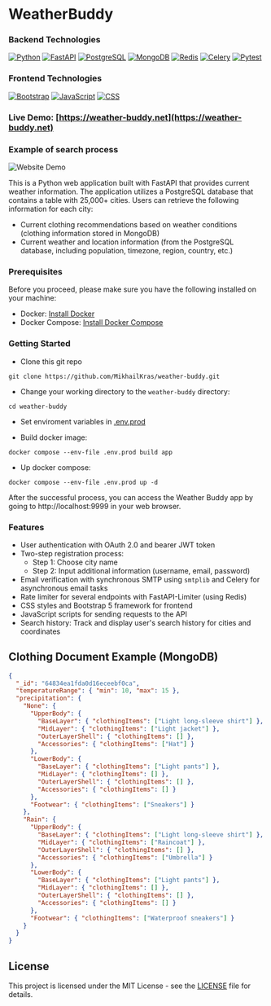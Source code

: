 # WeatherBuddy

### Backend Technologies

[![Python](https://img.shields.io/badge/Python-3.11-416b9a.svg)](https://www.python.org/downloads/)
[![FastAPI](https://img.shields.io/badge/FastAPI-0.96-409484.svg)](https://fastapi.tiangolo.com/)
[![PostgreSQL](https://img.shields.io/badge/PostgreSQL-14.8-336791.svg)](https://www.postgresql.org/)
[![MongoDB](https://img.shields.io/badge/MongoDB-6.0.6-419053.svg)](https://www.mongodb.com/)
[![Redis](https://img.shields.io/badge/Redis-7.0.11-c84126.svg)](https://redis.io/)
[![Celery](https://img.shields.io/badge/Celery-5.3.1-b0ca60.svg)](https://docs.celeryproject.org/)
[![Pytest](https://img.shields.io/badge/Pytest-7.3.1-0E7FBF.svg)](https://docs.pytest.org/en/stable/)


### Frontend Technologies

[![Bootstrap](https://img.shields.io/badge/Bootstrap-5.3.0-7811f7.svg)](https://getbootstrap.com/)
[![JavaScript](https://img.shields.io/badge/JavaScript-ES6-eee06a.svg)](https://developer.mozilla.org/en-US/docs/Web/JavaScript)
[![CSS](https://img.shields.io/badge/CSS-3-523f79.svg)](https://developer.mozilla.org/en-US/docs/Web/CSS)

### Live Demo: [https://weather-buddy.net](https://weather-buddy.net)

### Example of search process

![Website Demo](src/static/images/home/search_city_process.webp)

This is a Python web application built with FastAPI that provides current weather information. The application utilizes a PostgreSQL database that contains a table with 25,000+ cities. Users can retrieve the following information for each city:

- Current clothing recommendations based on weather conditions (clothing information stored in MongoDB)
- Current weather and location information (from the PostgreSQL database, including population, timezone, region, country, etc.)

### Prerequisites

Before you proceed, please make sure you have the following installed on your machine:

- Docker: [Install Docker](https://docs.docker.com/get-docker/)
- Docker Compose: [Install Docker Compose](https://docs.docker.com/compose/install/)

### Getting Started

- Clone this git repo

```batch
git clone https://github.com/MikhailKras/weather-buddy.git
```

- Change your working directory to the `weather-buddy` directory:

```batch
cd weather-buddy
```

- Set enviroment variables in [.env.prod](https://github.com/MikhailKras/weather-buddy/blob/master/.env.prod)

- Build docker image:

```batch
docker compose --env-file .env.prod build app
```

- Up docker compose:

```batch
docker compose --env-file .env.prod up -d
```
After the successful process, you can access the Weather Buddy app by going to http://localhost:9999 in your web browser.

### Features

- User authentication with OAuth 2.0 and bearer JWT token
- Two-step registration process:
  - Step 1: Choose city name
  - Step 2: Input additional information (username, email, password)
- Email verification with synchronous SMTP using `smtplib` and Celery for asynchronous email tasks
- Rate limiter for several endpoints with FastAPI-Limiter (using Redis)
- CSS styles and Bootstrap 5 framework for frontend
- JavaScript scripts for sending requests to the API
- Search history: Track and display user's search history for cities and coordinates

## Clothing Document Example (MongoDB)

```json
{
  "_id": "64834ea1fda0d16eceebf0ca",
  "temperatureRange": { "min": 10, "max": 15 },
  "precipitation": {
    "None": {
      "UpperBody": {
        "BaseLayer": { "clothingItems": ["Light long-sleeve shirt"] },
        "MidLayer": { "clothingItems": ["Light jacket"] },
        "OuterLayerShell": { "clothingItems": [] },
        "Accessories": { "clothingItems": ["Hat"] }
      },
      "LowerBody": {
        "BaseLayer": { "clothingItems": ["Light pants"] },
        "MidLayer": { "clothingItems": [] },
        "OuterLayerShell": { "clothingItems": [] },
        "Accessories": { "clothingItems": [] }
      },
      "Footwear": { "clothingItems": ["Sneakers"] }
    },
    "Rain": {
      "UpperBody": {
        "BaseLayer": { "clothingItems": ["Light long-sleeve shirt"] },
        "MidLayer": { "clothingItems": ["Raincoat"] },
        "OuterLayerShell": { "clothingItems": [] },
        "Accessories": { "clothingItems": ["Umbrella"] }
      },
      "LowerBody": {
        "BaseLayer": { "clothingItems": ["Light pants"] },
        "MidLayer": { "clothingItems": [] },
        "OuterLayerShell": { "clothingItems": [] },
        "Accessories": { "clothingItems": [] }
      },
      "Footwear": { "clothingItems": ["Waterproof sneakers"] }
    }
  }
}
```
## License

This project is licensed under the MIT License - see the [LICENSE](https://github.com/MikhailKras/weather-buddy/blob/master/LICENSE.md) file for details.
